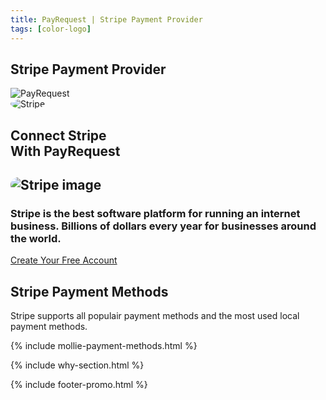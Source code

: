 ```yaml
---
title: PayRequest | Stripe Payment Provider
tags: [color-logo]
---
```



<section class="breadcrumb-area">
         <div class="breadcrumb-shape"></div>
         <div class="container">
            <div class="row">
               <div class="col-lg-12">
                  <div class="breadcrumb-inn">
                     <div class="section-title wow fadeInUp" data-wow-duration="1s" data-wow-delay="0.3s" style="visibility: visible; animation-duration: 1s; animation-delay: 0.3s; animation-name: fadeInUp;">
                        <h2>Stripe <span>Payment Provider</span></h2>
                     </div>
                  </div>
               </div>
            </div>
         </div>
</section>


<section class="about-page-section section_100">
         <div class="container">
            <div class="row" style="
    margin-bottom: 20px;
">
               <div class="col-lg-4 col-md-12"></div>
               <div class="col-lg-2 col-md-4">
                  <img srcset="https://pbs.twimg.com/profile_images/1163820898475839488/3AfhxxDu.jpg" sizes="100%" alt="PayRequest" style="margin: 0 auto;max-width: 100px;">
               </div>
               
<div class="col-lg-1 col-md-1">
                  <i class="fa fa-plus" style="margin-top: 50px;font-size: 20px;"></i>
               </div>
               
<div class="col-lg-2 col-md-4">
<img srcset="https://pbs.twimg.com/profile_images/1280236709825835008/HmeYTwai_400x400.png" sizes="100%" alt="Stripe" style="margin: 0 auto;max-width: 100px;border-radius: 50%;">
               </div>
               <div class="col-lg-2 col-md-12"></div>
            </div>


<div class="row">
               <div class="col-lg-12">
                  <div class="section-title wow fadeInUp" data-wow-duration="1s" data-wow-delay="0.3s" style="visibility: visible; animation-duration: 1s; animation-delay: 0.3s; animation-name: fadeInUp;">
                     <h2>Connect Stripe<br>With 
<span>PayRequest</span>

</h2>
                  </div>
               </div>
            </div>
            <div class="row align-items-center">
               <div class="col-lg-5 lg-1">
                  <div class="about-page-left wow fadeInLeft" data-wow-duration="1s" data-wow-delay="0.5s" style="visibility: visible; animation-duration: 1s; animation-delay: 0.5s; animation-name: fadeInLeft;">
                     <h2 class="mr-5"><div class="">
                        <img src="https://i.imgur.com/jB7l34n.png" alt="Stripe image" style="
    border-radius: 20px;
">
                     </div></h2>
                  </div>
               </div>
               <div class="col-lg-6">
                  <div class="about-page-text wow fadeInRight" data-wow-duration="1s" data-wow-delay="0.6s" style="visibility: visible; animation-duration: 1s; animation-delay: 0.6s; animation-name: fadeInRight;">
<h3>Stripe is the best software platform for running an internet business. Billions of dollars every year for businesses around the world.
</h3>
<a href="#" class="theme-btn mt-4"> Create Your Free Account<span class="fa fa-chevron-right"></span></a>
                     
</div>
               </div>
            </div>
         </div>
</section>


<section class="blog-section section_100">
         <div class="container">
            <div class="row align-items-center">
               <div class="col-lg-5 col-md-12">
                  <div class="section-title wow fadeInLeft" data-wow-duration="1s" data-wow-delay="0.3s" style="visibility: visible; animation-duration: 1s; animation-delay: 0.3s; animation-name: fadeInLeft;">
                     <h2><span>Stripe</span> Payment Methods</h2>
                  </div>
               </div>
               <div class="col-lg-7 col-md-12">
                  <div class="section-para wow fadeInRight" data-wow-duration="1s" data-wow-delay="0.4s" style="visibility: visible; animation-duration: 1s; animation-delay: 0.4s; animation-name: fadeInRight;">
<p>Stripe supports all populair payment methods and the most used local payment methods.</p>
                  </div>
               </div>
            </div>


{% include mollie-payment-methods.html %}


</div>
</section>


{% include why-section.html %}

{% include footer-promo.html %}